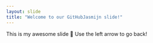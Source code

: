 ```yaml
---
layout: slide
title: "Welcome to our GitHubJasmijn slide!"
---
```

This is my awesome slide :tada:
Use the left arrow to go back!
